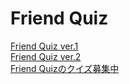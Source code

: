 # Friend Quiz  
 <a href="https://friendquiz.me/quiz/9DFhg8Tr">Friend Quiz ver.1</a>    
<a href="https://friendquiz.me/quiz/sp8XTHqd">Friend Quiz ver.2</a>    
<a href="https://friendquiz.me/suggest/feX9hTyN">Friend Quizのクイズ募集中</a>
